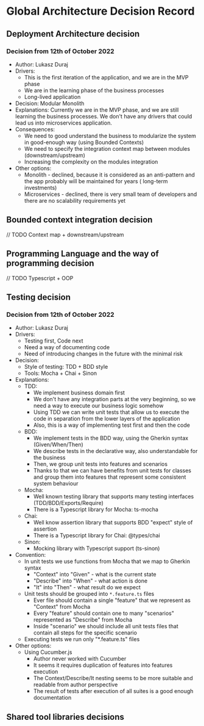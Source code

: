 # Global Architecture Decision Record

## Deployment Architecture decision

### Decision from 12th of October 2022

* Author: Lukasz Duraj
* Drivers:
    * This is the first iteration of the application, and we are in the MVP phase
    * We are in the learning phase of the business processes
    * Long-lived application
* Decision: Modular Monolith
* Explanations:
  Currently we are in the MVP phase, and we are still learning the business processes.
  We don't have any drivers that could lead us into microservices application.
* Consequences:
    * We need to good understand the business to modularize the system in good-enough way (using Bounded Contexts)
    * We need to specify the integration context map between modules (downstream/upstream)
    * Increasing the complexity on the modules integration
* Other options:
    * Monolith - declined, because it is considered as an anti-pattern and the app probably will be maintained for
      years (
      long-term investments)
    * Microservices - declined, there is very small team of developers and there are no scalability requirements yet

## Bounded context integration decision

// TODO Context map + downstream/upstream

## Programming Language and the way of programming decision

// TODO Typescript + OOP

## Testing decision

### Decision from 12th of October 2022

* Author: Lukasz Duraj
* Drivers:
    * Testing first, Code next
    * Need a way of documenting code
    * Need of introducing changes in the future with the minimal risk
* Decision:
    * Style of testing: TDD + BDD style
    * Tools: Mocha + Chai + Sinon
* Explanations:
    * TDD:
        * We implement business domain first
        * We don't have any integration parts at the very beginning, so we need a way to execute our business logic
          somehow
        * Using TDD we can write unit tests that allow us to execute the code in separation from the lower layers of the
          application
        * Also, this is a way of implementing test first and then the code
    * BDD:
        * We implement tests in the BDD way, using the Gherkin syntax (Given/When/Then)
        * We describe tests in the declarative way, also understandable for the business
        * Then, we group unit tests into features and scenarios
        * Thanks to that we can have benefits from unit tests for classes and group them into features that
          represent some consistent system behaviour
    * Mocha:
        * Well known testing library that supports many testing interfaces (TDD/BDD/Exports/Require)
        * There is a Typescript library for Mocha: ts-mocha
    * Chai:
        * Well know assertion library that supports BDD "expect" style of assertion
        * There is a Typescript library for Chai: @types/chai
    * Sinon:
        * Mocking library with Typescript support (ts-sinon)
* Convention:
    * In unit tests we use functions from Mocha that we map to Gherkin syntax
        * "Context" into "Given" - what is the current state
        * "Describe" into "When" - what action is done
        * "It" into "Then" - what result do we expect
    * Unit tests should be grouped into `*.feature.ts` files
        * Ever file should contain a single "feature" that we represent as "Context" from Mocha
        * Every "feature" should contain one to many "scenarios" represented as "Describe" from Mocha
        * Inside "scenario" we should include all unit tests files that contain all steps for the specific scenario
    * Executing tests we run only "*.feature.ts" files
* Other options:
    * Using Cucumber.js
        * Author never worked with Cucumber
        * It seems it requires duplication of features into features execution
        * The Context/Describe/It nesting seems to be more suitable and readable from author perspective
        * The result of tests after execution of all suites is a good enough documentation

## Shared tool libraries decisions